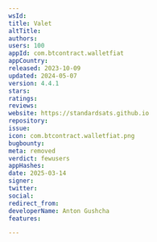 ```yaml
---
wsId: 
title: Valet
altTitle: 
authors: 
users: 100
appId: com.btcontract.walletfiat
appCountry: 
released: 2023-10-09
updated: 2024-05-07
version: 4.4.1
stars: 
ratings: 
reviews: 
website: https://standardsats.github.io
repository: 
issue: 
icon: com.btcontract.walletfiat.png
bugbounty: 
meta: removed
verdict: fewusers
appHashes: 
date: 2025-03-14
signer: 
twitter: 
social: 
redirect_from: 
developerName: Anton Gushcha
features: 

---
```



